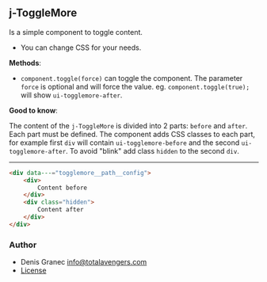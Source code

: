 ## j-ToggleMore

Is a simple component to toggle content.

- You can change CSS for your needs.

__Methods__:

- `component.toggle(force)` can toggle the component. The parameter `force` is optional and will force the value. eg. `component.toggle(true);` will show `ui-togglemore-after`.

__Good to know__:

The content of the `j-ToggleMore` is divided into 2 parts: `before` and `after`. Each part must be defined. The component adds CSS classes to each part, for example first `div` will contain `ui-togglemore-before` and the second `ui-togglemore-after`.
To avoid "blink" add class `hidden` to the second `div`.

---

```html
<div data---="togglemore__path__config">
	<div>
		Content before
	</div>
	<div class="hidden">
		Content after
	</div>
</div>
```

### Author

- Denis Granec <info@totalavengers.com>
- [License](https://www.totaljs.com/license/)